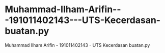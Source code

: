 # Muhammad-Ilham-Arifin---191011402143---UTS-Kecerdasan-buatan.py
Muhammad Ilham Arifin - 191011402143 - UTS Kecerdasan buatan.py
